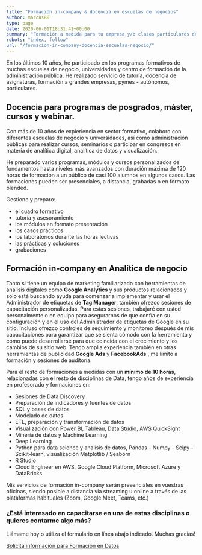 ```yaml
---
title: "Formación in-company & docencia en escuelas de negocios"
author: marcusRB
type: page
date: 2020-06-01T18:31:41+00:00
summary: "Formación a medida para tu empresa y/o clases particulares de analítica digital, analítica de datos y visualización con Power BI, Tableau y Data Studio."
robots: "index, follow"
url: "/formacion-in-company-docencia-escuelas-negocio/"
---
```


En los últimos 10 años, he participado en los programas formativos de muchas escuelas de negocio, universidades y centro de formación de la administración pública. He realizado servicio de tutoría, docencia de asignaturas, formación a grandes empresas, pymes - autónomos, particulares.

## Docencia para programas de posgrados, máster, cursos y webinar.

Con más de 10 años de expieriencia en sector formativo, colaboro con diferentes escuelas de negocio y universidades, así como administración públicas para realizar cursos, seminarios o participar en congresos en materia de analítica digital, analítica de datos y visualización.

He preparado varios programas, módulos y cursos personalizados de fundamentos hasta niveles más avanzados con duración máxima de 120 horas de formación a un público de casi 100 alumnos en algunos casos. Las formaciones pueden ser presenciales, a distancia, grabadas o en formato blended.

Gestiono y preparo:
- el cuadro formativo
- tutoría y asesoramiento
- los módulos en formato presentación
- los casos prácticos
- los laboratorios durante las horas lectivas
- las prácticas y soluciones
- grabaciones

## Formación in-company en Analítica de negocio

Tanto si tiene un equipo de marketing familiarizado con herramientas de análisis digitales como **Google Analytics** y sus productos relacionados y solo está buscando ayuda para comenzar a implementar y usar el Administrador de etiquetas de **Tag Manager**, también ofrezco sesiones de capacitación personalizadas. Para estas sesiones, trabajaré con usted personalmente o en equipo para asegurarnos de que confía en su configuración y en el uso del Administrador de etiquetas de Google en su sitio. Incluso ofrezco controles de seguimiento y monitoreo después de mis capacitaciones para garantizar que se sienta cómodo con la herramienta y cómo puede desarrollarse para que coincida con el crecimiento y los cambios de su sitio web. Tengo amplia experiencia también en otras herramientas de publicidad **Google Ads** y **FacebookAds** , me limito a formación y sesiones de auditoría.

Para el resto de formaciones a medidas con un **mínimo de 10 horas**, relacionadas con el resto de disciplinas de Data, tengo años de experiencia en profesorado y formaciones en:

- Sesiones de Data Discovery
- Preparación de indicadores y fuentes de datos
- SQL y bases de datos
- Modelado de datos
- ETL, preparación y transformación de datos
- Visualización con Power BI, Tableau, Data Studio, AWS QuickSight
- Minería de datos y Machine Learning
- Deep Learning
- Python para data science y analísis de datos, Pandas - Numpy - Scipy - Scikit-learn, visualización Matplotlib / Seaborn
- R Studio
- Cloud Engineer en AWS, Google Cloud Platform, Microsoft Azure y DataBricks

Mis servicios de formación in-company serán presenciales en vuestras oficinas, siendo posible a distancia via streaming u online a través de las plataformas habituales (Zoom, Google Meet, Teams, etc.)

### ¿Está interesado en capacitarse en una de estas disciplinas o quieres contarme algo más?

Llámame hoy o utiliza el formulario en línea abajo indicado. Muchas gracias!

[Solicita información para Formación en Datos](../#contact)
